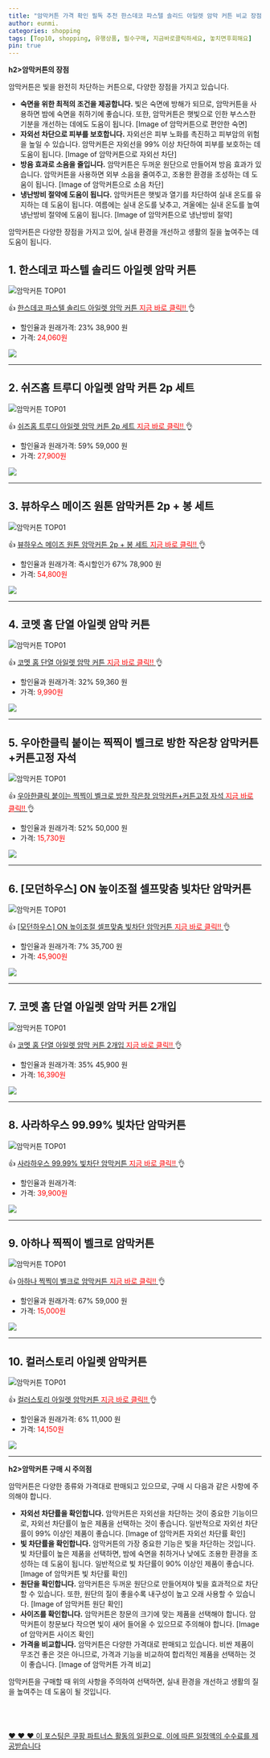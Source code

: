 ```yaml
---
title: "암막커튼 가격 확인 필독 추천 한스데코 파스텔 솔리드 아일렛 암막 커튼 비교 장점 구매가이드"
author: eunmi.
categories: shopping
tags: [Top10, shopping, 유행상품, 필수구매, 지금바로클릭하세요, 놓치면후회해요]
pin: true
---
```

**h2>암막커튼의 장점**

암막커튼은 빛을 완전히 차단하는 커튼으로, 다양한 장점을 가지고 있습니다.

* **숙면을 위한 최적의 조건을 제공합니다.** 빛은 숙면에 방해가 되므로, 암막커튼을 사용하면 밤에 숙면을 취하기에 좋습니다. 또한, 암막커튼은 햇빛으로 인한 부스스한 기분을 개선하는 데에도 도움이 됩니다.
[Image of 암막커튼으로 편안한 숙면]
* **자외선 차단으로 피부를 보호합니다.** 자외선은 피부 노화를 촉진하고 피부암의 위험을 높일 수 있습니다. 암막커튼은 자외선을 99% 이상 차단하여 피부를 보호하는 데 도움이 됩니다.
[Image of 암막커튼으로 자외선 차단]
* **방음 효과로 소음을 줄입니다.** 암막커튼은 두꺼운 원단으로 만들어져 방음 효과가 있습니다. 암막커튼을 사용하면 외부 소음을 줄여주고, 조용한 환경을 조성하는 데 도움이 됩니다.
[Image of 암막커튼으로 소음 차단]
* **냉난방비 절약에 도움이 됩니다.** 암막커튼은 햇빛과 열기를 차단하여 실내 온도를 유지하는 데 도움이 됩니다. 여름에는 실내 온도를 낮추고, 겨울에는 실내 온도를 높여 냉난방비 절약에 도움이 됩니다.
[Image of 암막커튼으로 냉난방비 절약]

암막커튼은 다양한 장점을 가지고 있어, 실내 환경을 개선하고 생활의 질을 높여주는 데 도움이 됩니다.

   

## 1. 한스데코 파스텔 솔리드 아일렛 암막 커튼

![암막커튼 TOP01](https://thumbnail8.coupangcdn.com/thumbnails/remote/230x230ex/image/rs_quotation_api/rn2cbiw6/634c868c3b6b400281623cc5b19c752e.jpg)


👍 [한스데코 파스텔 솔리드 아일렛 암막 커튼 <font color=red> 지금 바로 클릭!! </font> ](https://link.coupang.com/re/AFFSDP?lptag=AF3617701&subid=GithubCoopas&pageKey=5002317234&traceid=V0-153&itemId=17413771314&vendorItemId=85979464892) 👌 


- 할인율과 원래가격: 23%  38,900   원
- 가격: <span style='color:red'>24,060원</span>

[![](/discount_price.png)](https://link.coupang.com/re/AFFSDP?lptag=AF3617701&subid=GithubCoopas&pageKey=5002317234&traceid=V0-153&itemId=17413771314&vendorItemId=85979464892)

---


   

## 2. 쉬즈홈 트루디 아일렛 암막 커튼 2p 세트

![암막커튼 TOP01](https://thumbnail8.coupangcdn.com/thumbnails/remote/230x230ex/image/retail/images/6497634619555309-4ecdabaa-84b3-443a-9ddb-30b5bfe8147d.jpg)


👍 [쉬즈홈 트루디 아일렛 암막 커튼 2p 세트 <font color=red> 지금 바로 클릭!! </font> ](https://link.coupang.com/re/AFFSDP?lptag=AF3617701&subid=GithubCoopas&pageKey=5581290949&traceid=V0-153&itemId=125143242&vendorItemId=3255615514) 👌 


- 할인율과 원래가격: 59%  59,000   원
- 가격: <span style='color:red'>27,900원</span>

[![](/discount_price.png)](https://link.coupang.com/re/AFFSDP?lptag=AF3617701&subid=GithubCoopas&pageKey=5581290949&traceid=V0-153&itemId=125143242&vendorItemId=3255615514)

---


   

## 3. 뷰하우스 메이즈 원톤 암막커튼 2p + 봉 세트

![암막커튼 TOP01](https://thumbnail10.coupangcdn.com/thumbnails/remote/230x230ex/image/retail/images/4613152433106695-815f41a8-78e4-4fd9-a665-44d026b1c675.jpg)


👍 [뷰하우스 메이즈 원톤 암막커튼 2p + 봉 세트 <font color=red> 지금 바로 클릭!! </font> ](https://link.coupang.com/re/AFFSDP?lptag=AF3617701&subid=GithubCoopas&pageKey=5372913328&traceid=V0-153&itemId=7958825082&vendorItemId=75247890268) 👌 


- 할인율과 원래가격: 즉시할인가 67%  78,900   원
- 가격: <span style='color:red'>54,800원</span>

[![](/discount_price.png)](https://link.coupang.com/re/AFFSDP?lptag=AF3617701&subid=GithubCoopas&pageKey=5372913328&traceid=V0-153&itemId=7958825082&vendorItemId=75247890268)

---


   

## 4. 코멧 홈 단열 아일렛 암막 커튼

![암막커튼 TOP01](https://thumbnail6.coupangcdn.com/thumbnails/remote/230x230ex/image/retail/images/7364858296727398-40993382-5c99-44e8-85ac-8477e90bf8d5.jpg)


👍 [코멧 홈 단열 아일렛 암막 커튼 <font color=red> 지금 바로 클릭!! </font> ](https://link.coupang.com/re/AFFSDP?lptag=AF3617701&subid=GithubCoopas&pageKey=180352941&traceid=V0-153&itemId=2299059486&vendorItemId=84147362548) 👌 


- 할인율과 원래가격: 32%  59,360   원
- 가격: <span style='color:red'>9,990원</span>

[![](/discount_price.png)](https://link.coupang.com/re/AFFSDP?lptag=AF3617701&subid=GithubCoopas&pageKey=180352941&traceid=V0-153&itemId=2299059486&vendorItemId=84147362548)

---


   

## 5. 우아한클릭 붙이는 찍찍이 벨크로 방한 작은창 암막커튼+커튼고정 자석

![암막커튼 TOP01](https://thumbnail6.coupangcdn.com/thumbnails/remote/230x230ex/image/vendor_inventory/95e7/d97fb62e81b18395a589def3663926a5f4aa0e9b74edd40777f178841199.png)


👍 [우아한클릭 붙이는 찍찍이 벨크로 방한 작은창 암막커튼+커튼고정 자석 <font color=red> 지금 바로 클릭!! </font> ](https://link.coupang.com/re/AFFSDP?lptag=AF3617701&subid=GithubCoopas&pageKey=6376547860&traceid=V0-153&itemId=13528591787&vendorItemId=84896596245) 👌 


- 할인율과 원래가격: 52%  50,000   원
- 가격: <span style='color:red'>15,730원</span>

[![](/discount_price.png)](https://link.coupang.com/re/AFFSDP?lptag=AF3617701&subid=GithubCoopas&pageKey=6376547860&traceid=V0-153&itemId=13528591787&vendorItemId=84896596245)

---


   

## 6. [모던하우스] ON 높이조절 셀프맞춤 빛차단 암막커튼

![암막커튼 TOP01](https://thumbnail6.coupangcdn.com/thumbnails/remote/230x230ex/image/rs_quotation_api/jhxicsqk/1072ce2d1c7e428eb2d946048babc6c4.jpg)


👍 [[모던하우스] ON 높이조절 셀프맞춤 빛차단 암막커튼 <font color=red> 지금 바로 클릭!! </font> ](https://link.coupang.com/re/AFFSDP?lptag=AF3617701&subid=GithubCoopas&pageKey=6532600867&traceid=V0-153&itemId=18591309656&vendorItemId=86762960055) 👌 


- 할인율과 원래가격: 7%  35,700   원
- 가격: <span style='color:red'>45,900원</span>

[![](/discount_price.png)](https://link.coupang.com/re/AFFSDP?lptag=AF3617701&subid=GithubCoopas&pageKey=6532600867&traceid=V0-153&itemId=18591309656&vendorItemId=86762960055)

---


   

## 7. 코멧 홈 단열 아일렛 암막 커튼 2개입

![암막커튼 TOP01](https://thumbnail9.coupangcdn.com/thumbnails/remote/230x230ex/image/retail/images/6599491629301926-4d334e81-2396-4f5e-a2cd-d16ad0e64ca5.jpg)


👍 [코멧 홈 단열 아일렛 암막 커튼 2개입 <font color=red> 지금 바로 클릭!! </font> ](https://link.coupang.com/re/AFFSDP?lptag=AF3617701&subid=GithubCoopas&pageKey=6711426204&traceid=V0-153&itemId=16836540975&vendorItemId=84015868076) 👌 


- 할인율과 원래가격: 35%  45,900   원
- 가격: <span style='color:red'>16,390원</span>

[![](/discount_price.png)](https://link.coupang.com/re/AFFSDP?lptag=AF3617701&subid=GithubCoopas&pageKey=6711426204&traceid=V0-153&itemId=16836540975&vendorItemId=84015868076)

---


   

## 8. 사라하우스 99.99% 빛차단 암막커튼

![암막커튼 TOP01](https://thumbnail6.coupangcdn.com/thumbnails/remote/230x230ex/image/retail/images/3728709446456636-e9ccfd62-54c5-41fd-b1d9-412ba15ca952.jpg)


👍 [사라하우스 99.99% 빛차단 암막커튼 <font color=red> 지금 바로 클릭!! </font> ](https://link.coupang.com/re/AFFSDP?lptag=AF3617701&subid=GithubCoopas&pageKey=1474420347&traceid=V0-153&itemId=14397682046&vendorItemId=81641835786) 👌 


- 할인율과 원래가격: 
- 가격: <span style='color:red'>39,900원</span>

[![](/discount_price.png)](https://link.coupang.com/re/AFFSDP?lptag=AF3617701&subid=GithubCoopas&pageKey=1474420347&traceid=V0-153&itemId=14397682046&vendorItemId=81641835786)

---


   

## 9. 아하나 찍찍이 벨크로 암막커튼

![암막커튼 TOP01](https://thumbnail6.coupangcdn.com/thumbnails/remote/230x230ex/image/vendor_inventory/bed3/621dd28dd38029a91dfb81e917a83186874e411c80d3500223a2e86a7e10.jpg)


👍 [아하나 찍찍이 벨크로 암막커튼 <font color=red> 지금 바로 클릭!! </font> ](https://link.coupang.com/re/AFFSDP?lptag=AF3617701&subid=GithubCoopas&pageKey=7683282416&traceid=V0-153&itemId=19518392958&vendorItemId=86627079164) 👌 


- 할인율과 원래가격: 67%  59,000   원
- 가격: <span style='color:red'>15,000원</span>

[![](/discount_price.png)](https://link.coupang.com/re/AFFSDP?lptag=AF3617701&subid=GithubCoopas&pageKey=7683282416&traceid=V0-153&itemId=19518392958&vendorItemId=86627079164)

---


   

## 10. 컬러스토리 아일렛 암막커튼

![암막커튼 TOP01](https://thumbnail8.coupangcdn.com/thumbnails/remote/230x230ex/image/retail/images/3586130349913272-9aea097c-ee08-4e8c-9b00-015f23d9b76d.jpg)


👍 [컬러스토리 아일렛 암막커튼 <font color=red> 지금 바로 클릭!! </font> ](https://link.coupang.com/re/AFFSDP?lptag=AF3617701&subid=GithubCoopas&pageKey=1287289&traceid=V0-153&itemId=5583340&vendorItemId=3007074783) 👌 


- 할인율과 원래가격: 6%  11,000   원
- 가격: <span style='color:red'>14,150원</span>

[![](/discount_price.png)](https://link.coupang.com/re/AFFSDP?lptag=AF3617701&subid=GithubCoopas&pageKey=1287289&traceid=V0-153&itemId=5583340&vendorItemId=3007074783)

---
**h2>암막커튼 구매 시 주의점**

암막커튼은 다양한 종류와 가격대로 판매되고 있으므로, 구매 시 다음과 같은 사항에 주의해야 합니다.

* **자외선 차단률을 확인합니다.** 암막커튼은 자외선을 차단하는 것이 중요한 기능이므로, 자외선 차단률이 높은 제품을 선택하는 것이 좋습니다. 일반적으로 자외선 차단률이 99% 이상인 제품이 좋습니다.
[Image of 암막커튼 자외선 차단률 확인]
* **빛 차단률을 확인합니다.** 암막커튼의 가장 중요한 기능은 빛을 차단하는 것입니다. 빛 차단률이 높은 제품을 선택하면, 밤에 숙면을 취하거나 낮에도 조용한 환경을 조성하는 데 도움이 됩니다. 일반적으로 빛 차단률이 90% 이상인 제품이 좋습니다.
[Image of 암막커튼 빛 차단률 확인]
* **원단을 확인합니다.** 암막커튼은 두꺼운 원단으로 만들어져야 빛을 효과적으로 차단할 수 있습니다. 또한, 원단의 질이 좋을수록 내구성이 높고 오래 사용할 수 있습니다.
[Image of 암막커튼 원단 확인]
* **사이즈를 확인합니다.** 암막커튼은 창문의 크기에 맞는 제품을 선택해야 합니다. 암막커튼이 창문보다 작으면 빛이 새어 들어올 수 있으므로 주의해야 합니다.
[Image of 암막커튼 사이즈 확인]
* **가격을 비교합니다.** 암막커튼은 다양한 가격대로 판매되고 있습니다. 비싼 제품이 무조건 좋은 것은 아니므로, 가격과 기능을 비교하여 합리적인 제품을 선택하는 것이 좋습니다.
[Image of 암막커튼 가격 비교]

암막커튼을 구매할 때 위의 사항을 주의하여 선택하면, 실내 환경을 개선하고 생활의 질을 높여주는 데 도움이 될 것입니다.<br><br><br><br><br> [ ❤ ❤ ❤ 이 포스팅은 쿠팡 파트너스 활동의 일환으로, 이에 따른 일정액의 수수료를 제공받습니다](https://link.coupang.com/a/bcEFyh)